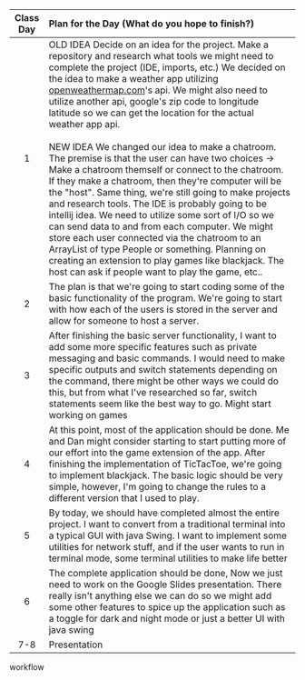 
| Class Day | Plan for the Day (What do you hope to finish?) |
| :---: | :---- |
| 1 | OLD IDEA Decide on an idea for the project. Make a repository and research what tools we might need to complete the project (IDE, imports, etc.)  We decided on the idea to make a weather app utilizing [openweathermap.com](http://openweathermap.com)'s api. We might also need to utilize another api, google's zip code to longitude latitude  so we can get the location for the actual weather app api. <br><br>NEW IDEA We changed our idea to make a chatroom. The premise is that the user can have two choices → Make a chatroom themself or connect to the chatroom. If they make a chatroom, then they're computer will be the "host". Same thing, we're still going to make  projects and research tools. The IDE is probably going to be intellij idea. We need to utilize some sort of I/O so we can send data to and from each computer. We might store each user connected via the chatroom to an ArrayList of type People or something. Planning on creating an extension to play games like blackjack. The host can ask if people want to play the game, etc..  |
| 2 | The plan is that we're going to start coding some of the basic functionality of the program. We're going to start with how each of the users is stored in the server and allow for someone to host a server. |
| 3 | After finishing the basic server functionality, I want to add some more specific features such as private messaging and basic commands. I would need to make specific outputs and switch statements depending on the command, there might be other ways we could do this, but from what I've researched so far, switch statements seem like the best way to go. Might start working on games |
| 4 | At this point, most of the application should be done. Me and Dan might consider starting to start putting more of our effort into the game extension of the app. After finishing the implementation of TicTacToe, we're going to implement blackjack. The basic logic should be very simple, however, I'm going to change the rules to a different version that I used to play. |
| 5 | By today, we should have completed almost the entire project. I want to convert from a traditional terminal into a typical GUI with java Swing. I want to implement some utilities for network stuff, and if the user wants to run in terminal mode, some terminal utilities to make life better |
| 6 | The complete application should be done, Now we just need to work on the Google Slides presentation. There really isn't anything else we can do so we might add some other features to spice up the application such as a toggle for dark and night mode or just a better UI with java swing  |
| 7-8 | Presentation |

workflow

